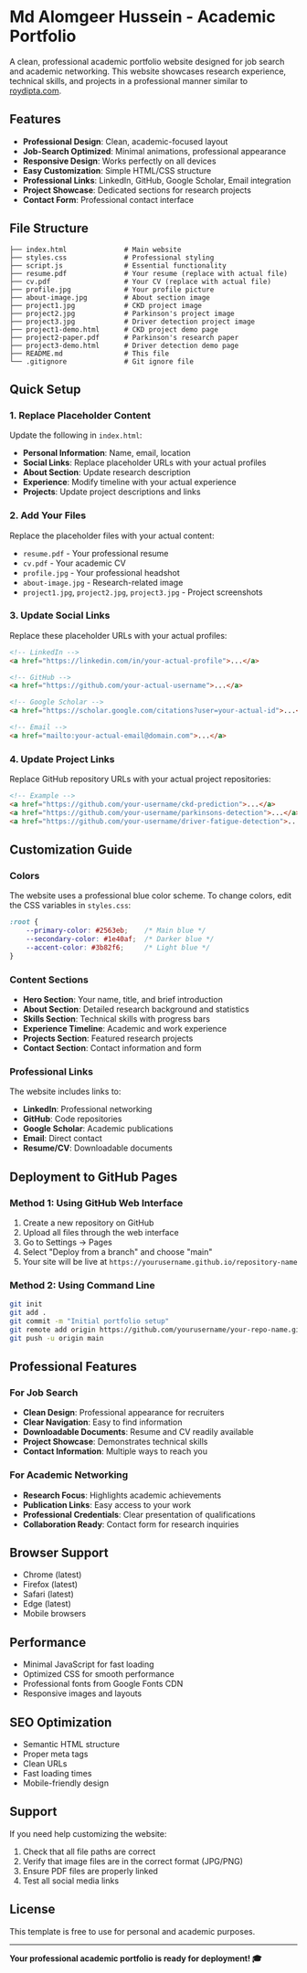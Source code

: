 # Md Alomgeer Hussein - Academic Portfolio

A clean, professional academic portfolio website designed for job search and academic networking. This website showcases research experience, technical skills, and projects in a professional manner similar to [roydipta.com](https://roydipta.com/).

## Features

- **Professional Design**: Clean, academic-focused layout
- **Job-Search Optimized**: Minimal animations, professional appearance
- **Responsive Design**: Works perfectly on all devices
- **Easy Customization**: Simple HTML/CSS structure
- **Professional Links**: LinkedIn, GitHub, Google Scholar, Email integration
- **Project Showcase**: Dedicated sections for research projects
- **Contact Form**: Professional contact interface

## File Structure

```
├── index.html              # Main website
├── styles.css              # Professional styling
├── script.js               # Essential functionality
├── resume.pdf              # Your resume (replace with actual file)
├── cv.pdf                  # Your CV (replace with actual file)
├── profile.jpg             # Your profile picture
├── about-image.jpg         # About section image
├── project1.jpg            # CKD project image
├── project2.jpg            # Parkinson's project image
├── project3.jpg            # Driver detection project image
├── project1-demo.html      # CKD project demo page
├── project2-paper.pdf      # Parkinson's research paper
├── project3-demo.html      # Driver detection demo page
├── README.md               # This file
└── .gitignore              # Git ignore file
```

## Quick Setup

### 1. Replace Placeholder Content
Update the following in `index.html`:

- **Personal Information**: Name, email, location
- **Social Links**: Replace placeholder URLs with your actual profiles
- **About Section**: Update research description
- **Experience**: Modify timeline with your actual experience
- **Projects**: Update project descriptions and links

### 2. Add Your Files
Replace the placeholder files with your actual content:

- `resume.pdf` - Your professional resume
- `cv.pdf` - Your academic CV
- `profile.jpg` - Your professional headshot
- `about-image.jpg` - Research-related image
- `project1.jpg`, `project2.jpg`, `project3.jpg` - Project screenshots

### 3. Update Social Links
Replace these placeholder URLs with your actual profiles:

```html
<!-- LinkedIn -->
<a href="https://linkedin.com/in/your-actual-profile">...</a>

<!-- GitHub -->
<a href="https://github.com/your-actual-username">...</a>

<!-- Google Scholar -->
<a href="https://scholar.google.com/citations?user=your-actual-id">...</a>

<!-- Email -->
<a href="mailto:your-actual-email@domain.com">...</a>
```

### 4. Update Project Links
Replace GitHub repository URLs with your actual project repositories:

```html
<!-- Example -->
<a href="https://github.com/your-username/ckd-prediction">...</a>
<a href="https://github.com/your-username/parkinsons-detection">...</a>
<a href="https://github.com/your-username/driver-fatigue-detection">...</a>
```

## Customization Guide

### Colors
The website uses a professional blue color scheme. To change colors, edit the CSS variables in `styles.css`:

```css
:root {
    --primary-color: #2563eb;    /* Main blue */
    --secondary-color: #1e40af;  /* Darker blue */
    --accent-color: #3b82f6;     /* Light blue */
}
```

### Content Sections
- **Hero Section**: Your name, title, and brief introduction
- **About Section**: Detailed research background and statistics
- **Skills Section**: Technical skills with progress bars
- **Experience Timeline**: Academic and work experience
- **Projects Section**: Featured research projects
- **Contact Section**: Contact information and form

### Professional Links
The website includes links to:
- **LinkedIn**: Professional networking
- **GitHub**: Code repositories
- **Google Scholar**: Academic publications
- **Email**: Direct contact
- **Resume/CV**: Downloadable documents

## Deployment to GitHub Pages

### Method 1: Using GitHub Web Interface
1. Create a new repository on GitHub
2. Upload all files through the web interface
3. Go to Settings → Pages
4. Select "Deploy from a branch" and choose "main"
5. Your site will be live at `https://yourusername.github.io/repository-name`

### Method 2: Using Command Line
```bash
git init
git add .
git commit -m "Initial portfolio setup"
git remote add origin https://github.com/yourusername/your-repo-name.git
git push -u origin main
```

## Professional Features

### For Job Search
- **Clean Design**: Professional appearance for recruiters
- **Clear Navigation**: Easy to find information
- **Downloadable Documents**: Resume and CV readily available
- **Project Showcase**: Demonstrates technical skills
- **Contact Information**: Multiple ways to reach you

### For Academic Networking
- **Research Focus**: Highlights academic achievements
- **Publication Links**: Easy access to your work
- **Professional Credentials**: Clear presentation of qualifications
- **Collaboration Ready**: Contact form for research inquiries

## Browser Support

- Chrome (latest)
- Firefox (latest)
- Safari (latest)
- Edge (latest)
- Mobile browsers

## Performance

- Minimal JavaScript for fast loading
- Optimized CSS for smooth performance
- Professional fonts from Google Fonts CDN
- Responsive images and layouts

## SEO Optimization

- Semantic HTML structure
- Proper meta tags
- Clean URLs
- Fast loading times
- Mobile-friendly design

## Support

If you need help customizing the website:

1. Check that all file paths are correct
2. Verify that image files are in the correct format (JPG/PNG)
3. Ensure PDF files are properly linked
4. Test all social media links

## License

This template is free to use for personal and academic purposes.

---

**Your professional academic portfolio is ready for deployment! 🎓** 
